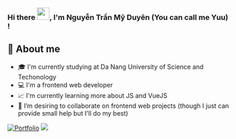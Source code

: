 ### Hi there <img src="https://emojis.slackmojis.com/emojis/images/1531849430/4246/blob-sunglasses.gif?1531849430" width="28"/>, I'm Nguyễn Trần Mỹ Duyên (You can call me Yuu) !

## 📖 About me

* 🎓 I'm currently studying at Da Nang University of Science and Techonology
* 💻 I'm a frontend web developer 
* 📈 I'm currently learning more about JS and VueJS
* 👯 I’m desiring to collaborate on frontend web projects (though I just can provide small help but I'll do my best)<br>

<p align="left">
  <a href="https://nt-myduyen.github.io/FrontendWeb/CV/CV1/index1.html"><img alt="Portfolio" title="Portfolio" src="https://img.shields.io/badge/-Portfolio-000000?style=for-the-badge&logo=koding&logoColor=white"/></a>
<!-- - 🔭 I’m currently working on ...
- 🌱 I’m currently learning ...
- 👯 I’m looking to collaborate on ...
- 🤔 I’m looking for help with ...
- 💬 Ask me about ...
- 📫 How to reach me: ...
- 😄 Pronouns: ...
- ⚡ Fun fact: ...
 -->

<img src="https://github-readme-stats.vercel.app/api?username=nt-myduyen&&show_icons=true&title_color=00ffff&icon_color=cc66ff&text_color=daf7dc&bg_color=1e2731">
